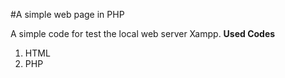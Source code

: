 #A simple web page in PHP

A simple code for test the local web server Xampp. 
**Used Codes** 
1. HTML
2. PHP